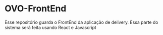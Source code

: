 # OVO-FrontEnd

Esse repositório guarda o FrontEnd da aplicação de delivery.
Essa parte do sistema será feita usando React e Javascript
